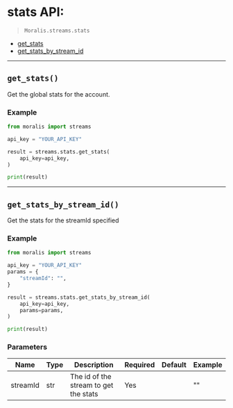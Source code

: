 # stats API: 

> `Moralis.streams.stats`

- [get_stats](#get_stats)
- [get_stats_by_stream_id](#get_stats_by_stream_id)


---
## `get_stats()`
Get the global stats for the account.


### Example
```python
from moralis import streams

api_key = "YOUR_API_KEY"

result = streams.stats.get_stats(
    api_key=api_key,
)

print(result)

```


---
## `get_stats_by_stream_id()`
Get the stats for the streamId specified


### Example
```python
from moralis import streams

api_key = "YOUR_API_KEY"
params = {
    "streamId": "", 
}

result = streams.stats.get_stats_by_stream_id(
    api_key=api_key,
    params=params,
)

print(result)

```

### Parameters

| Name | Type | Description | Required | Default | Example |
|------|------|-------------|----------|---------|---------|
| streamId | str | The id of the stream to get the stats | Yes |  | "" |





